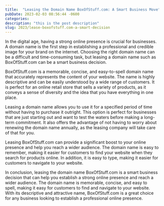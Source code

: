 ```yaml
---
title:  "Leasing the Domain Name BoxOfStuff.com: A Smart Business Move"
pubDate: 2023-02-03 08:56:44 -0600
categories: 
description: "this is the post description"
slug: 2023/lease-boxofstuff.com-a-smart-decision
---
```

In the digital age, having a strong online presence is crucial for businesses. A domain name is the first step in establishing a professional and credible image for your brand on the internet. Choosing the right domain name can be a difficult and time-consuming task, but leasing a domain name such as BoxOfStuff.com can be a smart business decision.

BoxOfStuff.com is a memorable, concise, and easy-to-spell domain name that accurately represents the content of your website. The name is highly descriptive and can be easily understood by a wide range of customers. It is perfect for an online retail store that sells a variety of products, as it conveys a sense of diversity and the idea that you have everything in one place.

Leasing a domain name allows you to use it for a specified period of time without having to purchase it outright. This option is perfect for businesses that are just starting out and want to test the waters before making a long-term commitment. It also offers the advantage of not having to worry about renewing the domain name annually, as the leasing company will take care of that for you.

Leasing BoxOfStuff.com can provide a significant boost to your online presence and help you reach a wider audience. The domain name is easy to remember, making it easier for customers to find your website when they search for products online. In addition, it is easy to type, making it easier for customers to navigate to your website.

In conclusion, leasing the domain name BoxOfStuff.com is a smart business decision that can help you establish a strong online presence and reach a wider audience. The domain name is memorable, concise, and easy to spell, making it easy for customers to find and navigate to your website. With its descriptive and attractive name, BoxOfStuff.com is a great choice for any business looking to establish a professional online presence.